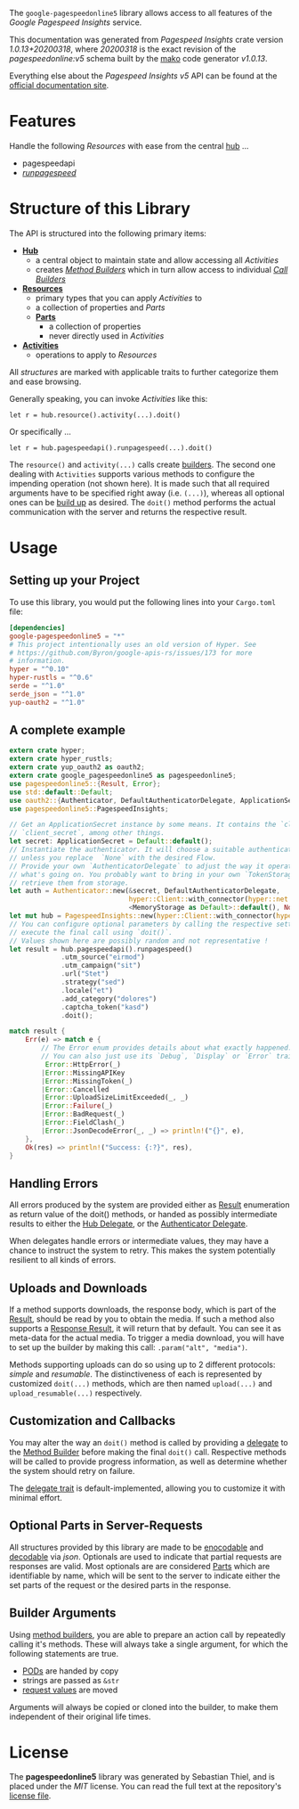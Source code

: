 <!---
DO NOT EDIT !
This file was generated automatically from 'src/mako/api/README.md.mako'
DO NOT EDIT !
-->
The `google-pagespeedonline5` library allows access to all features of the *Google Pagespeed Insights* service.

This documentation was generated from *Pagespeed Insights* crate version *1.0.13+20200318*, where *20200318* is the exact revision of the *pagespeedonline:v5* schema built by the [mako](http://www.makotemplates.org/) code generator *v1.0.13*.

Everything else about the *Pagespeed Insights* *v5* API can be found at the
[official documentation site](https://developers.google.com/speed/docs/insights/v5/about).
# Features

Handle the following *Resources* with ease from the central [hub](https://docs.rs/google-pagespeedonline5/1.0.13+20200318/google_pagespeedonline5/struct.PagespeedInsights.html) ... 

* pagespeedapi
 * [*runpagespeed*](https://docs.rs/google-pagespeedonline5/1.0.13+20200318/google_pagespeedonline5/struct.PagespeedapiRunpagespeedCall.html)




# Structure of this Library

The API is structured into the following primary items:

* **[Hub](https://docs.rs/google-pagespeedonline5/1.0.13+20200318/google_pagespeedonline5/struct.PagespeedInsights.html)**
    * a central object to maintain state and allow accessing all *Activities*
    * creates [*Method Builders*](https://docs.rs/google-pagespeedonline5/1.0.13+20200318/google_pagespeedonline5/trait.MethodsBuilder.html) which in turn
      allow access to individual [*Call Builders*](https://docs.rs/google-pagespeedonline5/1.0.13+20200318/google_pagespeedonline5/trait.CallBuilder.html)
* **[Resources](https://docs.rs/google-pagespeedonline5/1.0.13+20200318/google_pagespeedonline5/trait.Resource.html)**
    * primary types that you can apply *Activities* to
    * a collection of properties and *Parts*
    * **[Parts](https://docs.rs/google-pagespeedonline5/1.0.13+20200318/google_pagespeedonline5/trait.Part.html)**
        * a collection of properties
        * never directly used in *Activities*
* **[Activities](https://docs.rs/google-pagespeedonline5/1.0.13+20200318/google_pagespeedonline5/trait.CallBuilder.html)**
    * operations to apply to *Resources*

All *structures* are marked with applicable traits to further categorize them and ease browsing.

Generally speaking, you can invoke *Activities* like this:

```Rust,ignore
let r = hub.resource().activity(...).doit()
```

Or specifically ...

```ignore
let r = hub.pagespeedapi().runpagespeed(...).doit()
```

The `resource()` and `activity(...)` calls create [builders][builder-pattern]. The second one dealing with `Activities` 
supports various methods to configure the impending operation (not shown here). It is made such that all required arguments have to be 
specified right away (i.e. `(...)`), whereas all optional ones can be [build up][builder-pattern] as desired.
The `doit()` method performs the actual communication with the server and returns the respective result.

# Usage

## Setting up your Project

To use this library, you would put the following lines into your `Cargo.toml` file:

```toml
[dependencies]
google-pagespeedonline5 = "*"
# This project intentionally uses an old version of Hyper. See
# https://github.com/Byron/google-apis-rs/issues/173 for more
# information.
hyper = "^0.10"
hyper-rustls = "^0.6"
serde = "^1.0"
serde_json = "^1.0"
yup-oauth2 = "^1.0"
```

## A complete example

```Rust
extern crate hyper;
extern crate hyper_rustls;
extern crate yup_oauth2 as oauth2;
extern crate google_pagespeedonline5 as pagespeedonline5;
use pagespeedonline5::{Result, Error};
use std::default::Default;
use oauth2::{Authenticator, DefaultAuthenticatorDelegate, ApplicationSecret, MemoryStorage};
use pagespeedonline5::PagespeedInsights;

// Get an ApplicationSecret instance by some means. It contains the `client_id` and 
// `client_secret`, among other things.
let secret: ApplicationSecret = Default::default();
// Instantiate the authenticator. It will choose a suitable authentication flow for you, 
// unless you replace  `None` with the desired Flow.
// Provide your own `AuthenticatorDelegate` to adjust the way it operates and get feedback about 
// what's going on. You probably want to bring in your own `TokenStorage` to persist tokens and
// retrieve them from storage.
let auth = Authenticator::new(&secret, DefaultAuthenticatorDelegate,
                              hyper::Client::with_connector(hyper::net::HttpsConnector::new(hyper_rustls::TlsClient::new())),
                              <MemoryStorage as Default>::default(), None);
let mut hub = PagespeedInsights::new(hyper::Client::with_connector(hyper::net::HttpsConnector::new(hyper_rustls::TlsClient::new())), auth);
// You can configure optional parameters by calling the respective setters at will, and
// execute the final call using `doit()`.
// Values shown here are possibly random and not representative !
let result = hub.pagespeedapi().runpagespeed()
             .utm_source("eirmod")
             .utm_campaign("sit")
             .url("Stet")
             .strategy("sed")
             .locale("et")
             .add_category("dolores")
             .captcha_token("kasd")
             .doit();

match result {
    Err(e) => match e {
        // The Error enum provides details about what exactly happened.
        // You can also just use its `Debug`, `Display` or `Error` traits
         Error::HttpError(_)
        |Error::MissingAPIKey
        |Error::MissingToken(_)
        |Error::Cancelled
        |Error::UploadSizeLimitExceeded(_, _)
        |Error::Failure(_)
        |Error::BadRequest(_)
        |Error::FieldClash(_)
        |Error::JsonDecodeError(_, _) => println!("{}", e),
    },
    Ok(res) => println!("Success: {:?}", res),
}

```
## Handling Errors

All errors produced by the system are provided either as [Result](https://docs.rs/google-pagespeedonline5/1.0.13+20200318/google_pagespeedonline5/enum.Result.html) enumeration as return value of 
the doit() methods, or handed as possibly intermediate results to either the 
[Hub Delegate](https://docs.rs/google-pagespeedonline5/1.0.13+20200318/google_pagespeedonline5/trait.Delegate.html), or the [Authenticator Delegate](https://docs.rs/yup-oauth2/*/yup_oauth2/trait.AuthenticatorDelegate.html).

When delegates handle errors or intermediate values, they may have a chance to instruct the system to retry. This 
makes the system potentially resilient to all kinds of errors.

## Uploads and Downloads
If a method supports downloads, the response body, which is part of the [Result](https://docs.rs/google-pagespeedonline5/1.0.13+20200318/google_pagespeedonline5/enum.Result.html), should be
read by you to obtain the media.
If such a method also supports a [Response Result](https://docs.rs/google-pagespeedonline5/1.0.13+20200318/google_pagespeedonline5/trait.ResponseResult.html), it will return that by default.
You can see it as meta-data for the actual media. To trigger a media download, you will have to set up the builder by making
this call: `.param("alt", "media")`.

Methods supporting uploads can do so using up to 2 different protocols: 
*simple* and *resumable*. The distinctiveness of each is represented by customized 
`doit(...)` methods, which are then named `upload(...)` and `upload_resumable(...)` respectively.

## Customization and Callbacks

You may alter the way an `doit()` method is called by providing a [delegate](https://docs.rs/google-pagespeedonline5/1.0.13+20200318/google_pagespeedonline5/trait.Delegate.html) to the 
[Method Builder](https://docs.rs/google-pagespeedonline5/1.0.13+20200318/google_pagespeedonline5/trait.CallBuilder.html) before making the final `doit()` call. 
Respective methods will be called to provide progress information, as well as determine whether the system should 
retry on failure.

The [delegate trait](https://docs.rs/google-pagespeedonline5/1.0.13+20200318/google_pagespeedonline5/trait.Delegate.html) is default-implemented, allowing you to customize it with minimal effort.

## Optional Parts in Server-Requests

All structures provided by this library are made to be [enocodable](https://docs.rs/google-pagespeedonline5/1.0.13+20200318/google_pagespeedonline5/trait.RequestValue.html) and 
[decodable](https://docs.rs/google-pagespeedonline5/1.0.13+20200318/google_pagespeedonline5/trait.ResponseResult.html) via *json*. Optionals are used to indicate that partial requests are responses 
are valid.
Most optionals are are considered [Parts](https://docs.rs/google-pagespeedonline5/1.0.13+20200318/google_pagespeedonline5/trait.Part.html) which are identifiable by name, which will be sent to 
the server to indicate either the set parts of the request or the desired parts in the response.

## Builder Arguments

Using [method builders](https://docs.rs/google-pagespeedonline5/1.0.13+20200318/google_pagespeedonline5/trait.CallBuilder.html), you are able to prepare an action call by repeatedly calling it's methods.
These will always take a single argument, for which the following statements are true.

* [PODs][wiki-pod] are handed by copy
* strings are passed as `&str`
* [request values](https://docs.rs/google-pagespeedonline5/1.0.13+20200318/google_pagespeedonline5/trait.RequestValue.html) are moved

Arguments will always be copied or cloned into the builder, to make them independent of their original life times.

[wiki-pod]: http://en.wikipedia.org/wiki/Plain_old_data_structure
[builder-pattern]: http://en.wikipedia.org/wiki/Builder_pattern
[google-go-api]: https://github.com/google/google-api-go-client

# License
The **pagespeedonline5** library was generated by Sebastian Thiel, and is placed 
under the *MIT* license.
You can read the full text at the repository's [license file][repo-license].

[repo-license]: https://github.com/Byron/google-apis-rsblob/master/LICENSE.md
